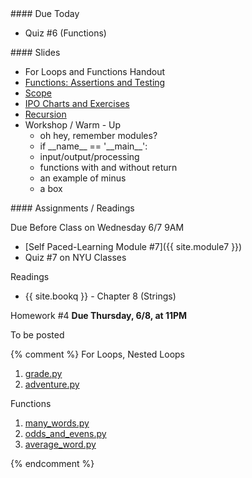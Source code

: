 <article class="due" markdown="block">
#### Due Today

* Quiz #6 (Functions)


<!--
* Homework
-->

</article>

<article class="slides" markdown="block">
#### Slides

* For Loops and Functions Handout
* [Functions: Assertions and Testing](classes/13/functions_assertions_testing.html)
* [Scope](classes/13/scope.html)
* [IPO Charts and Exercises](classes/13/ipo_function_exercises.html)
* [Recursion](classes/13/recursion.html)
* Workshop / Warm - Up
    * oh hey, remember modules?
    * if \_\_name\_\_ == '\_\_main\_\_':
    * input/output/processing
    * functions with and without return
    * an example of minus
    * a box

<!--
* [Slides](classes/01/intro.html)
-->

</article>

<article class="assignments" markdown="block">
#### Assignments / Readings		

Due Before Class on Wednesday 6/7 9AM

* [Self Paced-Learning Module #7]({{ site.module7 }})
* Quiz #7 on NYU Classes

Readings

* {{ site.bookq }} - Chapter 8 (Strings)

Homework #4 __Due Thursday, 6/8, at 11PM__ 

To be posted

{% comment %}
For Loops, Nested Loops

1. [grade.py](homework/hw03/grade.py)
2. [adventure.py](homework/hw03/adventure.py)

Functions

1. [many_words.py](homework/hw04/many_words.py)
2. [odds_and_evens.py](homework/hw04/odds_and_evens.py)
3. [average_word.py](homework/hw04/average_word.py)

{% endcomment %}

<!--
Readings

* Read {{ site.bookq }} - Chapter 1

Assignments 

1. [questions.py](homework/hw01/questions.py) - 9 points
-->
</article>



